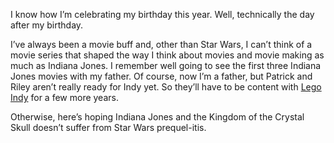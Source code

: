 I know how I’m celebrating my birthday this year. Well, technically the
day after my birthday.

I’ve always been a movie buff and, other than Star Wars, I can’t think
of a movie series that shaped the way I think about movies and movie
making as much as Indiana Jones. I remember well going to see the first
three Indiana Jones movies with my father. Of course, now I’m a father,
but Patrick and Riley aren’t really ready for Indy yet. So they’ll have
to be content with [Lego
Indy](http://www.lucasarts.com/games/legoindianajones/) for a few more
years.

Otherwise, here’s hoping Indiana Jones and the Kingdom of the Crystal
Skull doesn’t suffer from Star Wars prequel-itis.

